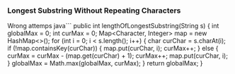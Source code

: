 ### Longest Substring Without Repeating Characters
Wrong attemps
java```
public int lengthOfLongestSubstring(String s) {
    int globalMax = 0;
    int curMax = 0;
    Map<Character, Integer> map = new HashMap<>();
    for (int i = 0; i < s.length(); i++) {
        char curChar = s.charAt(i);
        if (!map.containsKey(curChar)) {
            map.put(curChar, i);
            curMax++;
        } else {
            curMax = curMax - (map.get(curChar) + 1);
            curMax++;
            map.put(curChar, i);
        }
        globalMax = Math.max(globalMax, curMax);
    }
    return globalMax;
}
```
